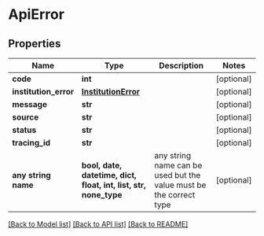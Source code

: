 # ApiError


## Properties
Name | Type | Description | Notes
------------ | ------------- | ------------- | -------------
**code** | **int** |  | [optional] 
**institution_error** | [**InstitutionError**](InstitutionError.md) |  | [optional] 
**message** | **str** |  | [optional] 
**source** | **str** |  | [optional] 
**status** | **str** |  | [optional] 
**tracing_id** | **str** |  | [optional] 
**any string name** | **bool, date, datetime, dict, float, int, list, str, none_type** | any string name can be used but the value must be the correct type | [optional]

[[Back to Model list]](../README.md#documentation-for-models) [[Back to API list]](../README.md#documentation-for-api-endpoints) [[Back to README]](../README.md)


